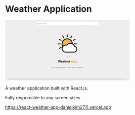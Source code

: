# Weather Application

<img width="80%" src="./src/assets/images/preview.png" alt="weather app" />

<br />

A weather application built with React.js.

Fully responsible to any screen sizes.

https://react-weather-app-danielkim2711.vercel.app
